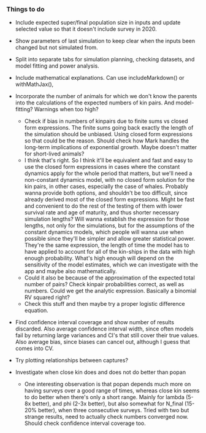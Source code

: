 ### Things to do

-   Include expected super/final population size in inputs and update selected value so that it doesn't include survey in 2020.

-   Show parameters of last simulation to keep clear when the inputs been changed but not simulated from.

-   Split into separate tabs for simulation planning, checking datasets, and model fitting and power analysis.

-   Include mathematical explanations. Can use includeMarkdown() or withMathJax(),

-   Incorporate the number of animals for which we don't know the parents into the calculations of the expected numbers of kin pairs. And model-fitting? Warnings when too high?

    -   Check if bias in numbers of kinpairs due to finite sums vs closed form expressions. The finite sums going back exactly the length of the simulation should be unbiased. Using closed form expressions so that could be the reason. Should check how Mark handles the long-term implications of exponential growth. Maybe doesn't matter for short-lived animals?
    -   I think that's right. So I think it'll be equivalent and fast and easy to use the closed form expressions in cases where the constant dynamics apply for the whole period that matters, but we'll need a non-constant dynamics model, with no closed form solution for the kin pairs, in other cases, especially the case of whales. Probably wanna provide both options, and shouldn't be too difficult, since already derived most of the closed form expressions. Might be fast and convenient to do the rest of the testing of them with lower survival rate and age of maturity, and thus shorter necessary simulation lengths? Will wanna establish the expression for those lengths, not only for the simulations, but for the assumptions of the constant dynamics models, which people will wanna use when possible since they'll be simpler and allow greater statistical power. They're the same expression, the length of time the model has to have applied to account for all of the kin-ships in the data with high enough probability. What's high enough will depend on the sensitivity of the model estimates, which we can investigate with the app and maybe also mathematically.
    -   Could it also be because of the approximation of the expected total number of pairs? Check kinpair probabilities correct, as well as numbers. Could we get the analytic expression. Basically a binomial RV squared right?
    -   Check this stuff and then maybe try a proper logistic difference equation.

-   Find confidence interval coverage and show number of results discarded. Also average confidence interval width, since often models fail by returning large variances and CI's that still cover their true values. Also average bias, since biases can cancel out, although I guess that comes into CV.

-   Try plotting relationships between captures?

-   Investigate when close kin does and does not do better than popan

    -   One interesting observation is that popan depends much more on having surveys over a good range of times, whereas close kin seems to do better when there's only a short range. Mainly for lambda (5-8x better), and phi (2-3x better), but also somewhat for N_final (15-20% better), when three consecutive surveys. Tried with two but strange results, need to actually check numbers converged now. Should check confidence interval coverage too.
